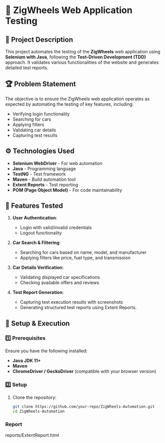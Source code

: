 # 🚗 ZigWheels Web Application Testing #

## 📌 Project Description
This project automates the testing of the **ZigWheels** web application using **Selenium with Java**, following the **Test-Driven Development (TDD)** approach. It validates various functionalities of the website and generates detailed test reports.

## 🏆 Problem Statement
The objective is to ensure the ZigWheels web application operates as expected by automating the testing of key features, including:
- Verifying login functionality
- Searching for cars
- Applying filters
- Validating car details
- Capturing test results

## ⚙️ Technologies Used
- **Selenium WebDriver** - For web automation
- **Java** - Programming language
- **TestNG** - Test framework
- **Maven** - Build automation tool
- **Extent Reports** - Test reporting
- **POM (Page Object Model)** - For code maintainability

## 🚀 Features Tested
1. **User Authentication**:
   - Login with valid/invalid credentials
   - Logout functionality

2. **Car Search & Filtering**:
   - Searching for cars based on name, model, and manufacturer
   - Applying filters like price, fuel type, and transmission

3. **Car Details Verification**:
   - Validating displayed car specifications
   - Checking available offers and reviews

4. **Test Report Generation**:
   - Capturing test execution results with screenshots
   - Generating structured test reports using Extent Reports.


## 🔧 Setup & Execution

### 1️⃣ Prerequisites
Ensure you have the following installed:
- **Java JDK 11+**
- **Maven**
- **ChromeDriver / GeckoDriver** (compatible with your browser version)

### 2️⃣ Setup
1. Clone the repository:
   ```sh
   git clone https://github.com/your-repo/ZigWheels-Automation.git
   cd ZigWheels-Automation
### Report
reports/ExtentReport.html

